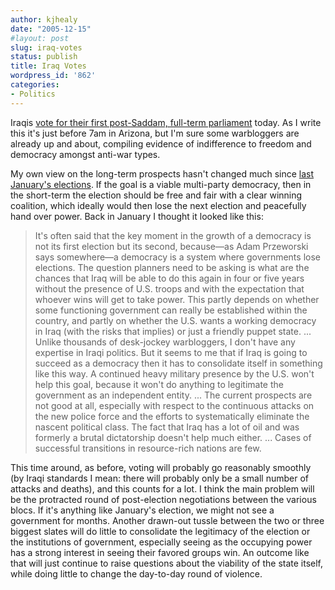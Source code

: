 ```yaml
---
author: kjhealy
date: "2005-12-15"
#layout: post
slug: iraq-votes
status: publish
title: Iraq Votes
wordpress_id: '862'
categories:
- Politics
---
```


Iraqis [vote for their first post-Saddam, full-term parliament](http://www.iht.com/articles/2005/12/15/news/iraq.php) today. As I write this it's just before 7am in Arizona, but I'm sure some warbloggers are already up and about, compiling evidence of indifference to freedom and democracy amongst anti-war types.

My own view on the long-term prospects hasn't changed much since [last January's elections](http://crookedtimber.org/2005/01/31/prospects-for-iraqi-democracy/). If the goal is a viable multi-party democracy, then in the short-term the election should be free and fair with a clear winning coalition, which ideally would then lose the next election and peacefully hand over power. Back in January I thought it looked like this:

> It's often said that the key moment in the growth of a democracy is not its first election but its second, because—as Adam Przeworski says somewhere—a democracy is a system where governments lose elections. The question planners need to be asking is what are the chances that Iraq will be able to do this again in four or five years without the presence of U.S. troops and with the expectation that whoever wins will get to take power. This partly depends on whether some functioning government can really be established within the country, and partly on whether the U.S. wants a working democracy in Iraq (with the risks that implies) or just a friendly puppet state. ... Unlike thousands of desk-jockey warbloggers, I don't have any expertise in Iraqi politics. But it seems to me that if Iraq is going to succeed as a democracy then it has to consolidate itself in something like this way. A continued heavy military presence by the U.S. won't help this goal, because it won't do anything to legitimate the government as an independent entity. ... The current prospects are not good at all, especially with respect to the continuous attacks on the new police force and the efforts to systematically eliminate the nascent political class. The fact that Iraq has a lot of oil and was formerly a brutal dictatorship doesn't help much either. ... Cases of successful transitions in resource-rich nations are few.

This time around, as before, voting will probably go reasonably smoothly (by Iraqi standards I mean: there will probably only be a small number of attacks and deaths), and this counts for a lot. I think the main problem will be the protracted round of post-election negotiations between the various blocs. If it's anything like January's election, we might not see a government for months. Another drawn-out tussle between the two or three biggest slates will do little to consolidate the legitimacy of the election or the institutions of government, especially seeing as the occupying power has a strong interest in seeing their favored groups win. An outcome like that will just continue to raise questions about the viability of the state itself, while doing little to change the day-to-day round of violence.
